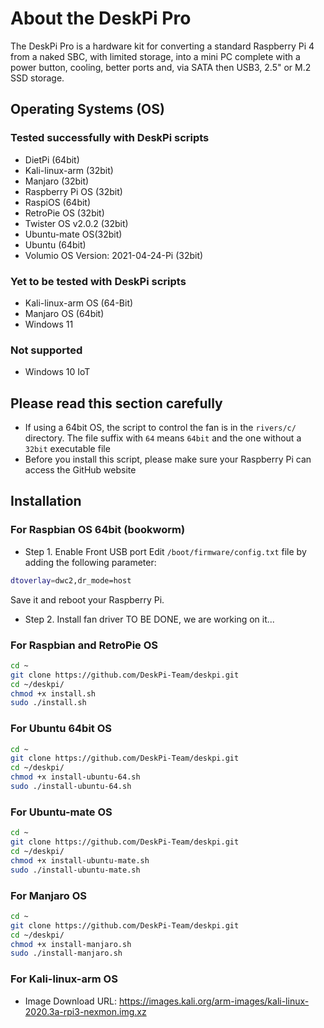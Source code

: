 # About the DeskPi Pro

The DeskPi Pro is a hardware kit for converting a standard Raspberry Pi 4 from a naked SBC, with limited storage, into a mini PC complete with a power button, cooling, better ports and, via SATA then USB3, 2.5" or M.2 SSD storage.

## Operating Systems (OS)

### Tested successfully with DeskPi scripts
* DietPi (64bit)
* Kali-linux-arm (32bit)
* Manjaro (32bit) 
* Raspberry Pi OS (32bit) 
* RaspiOS (64bit) 
* RetroPie OS (32bit)
* Twister OS v2.0.2 (32bit)
* Ubuntu-mate OS(32bit)
* Ubuntu (64bit) 
* Volumio OS Version: 2021-04-24-Pi (32bit) 

### Yet to be tested with DeskPi scripts
* Kali-linux-arm OS (64-Bit)
* Manjaro OS (64bit)
* Windows 11 

### Not supported
* Windows 10 IoT 

## Please read this section carefully
* If using a 64bit OS, the script to control the fan is in the `rivers/c/` directory. The file suffix with `64` means `64bit` and the one without a `32bit` executable file
* Before you install this script, please make sure your Raspberry Pi can access the GitHub website

## Installation

### For Raspbian OS 64bit (bookworm)
* Step 1. Enable Front USB port
Edit `/boot/firmware/config.txt` file by adding the following parameter:
```bash
dtoverlay=dwc2,dr_mode=host
```
Save it and reboot your Raspberry Pi.
* Step 2. Install fan driver
TO BE DONE, we are working on it...

### For Raspbian and RetroPie OS
```bash
cd ~
git clone https://github.com/DeskPi-Team/deskpi.git
cd ~/deskpi/
chmod +x install.sh
sudo ./install.sh
```
### For Ubuntu 64bit OS
```bash
cd ~
git clone https://github.com/DeskPi-Team/deskpi.git
cd ~/deskpi/
chmod +x install-ubuntu-64.sh
sudo ./install-ubuntu-64.sh
```
### For Ubuntu-mate OS
```bash
cd ~
git clone https://github.com/DeskPi-Team/deskpi.git
cd ~/deskpi/
chmod +x install-ubuntu-mate.sh
sudo ./install-ubuntu-mate.sh
```
### For Manjaro OS
```bash
cd ~
git clone https://github.com/DeskPi-Team/deskpi.git
cd ~/deskpi/
chmod +x install-manjaro.sh
sudo ./install-manjaro.sh
```
### For Kali-linux-arm OS
* Image Download URL: https://images.kali.org/arm-images/kali-linux-2020.3a-rpi3-nexmon.img.xz


